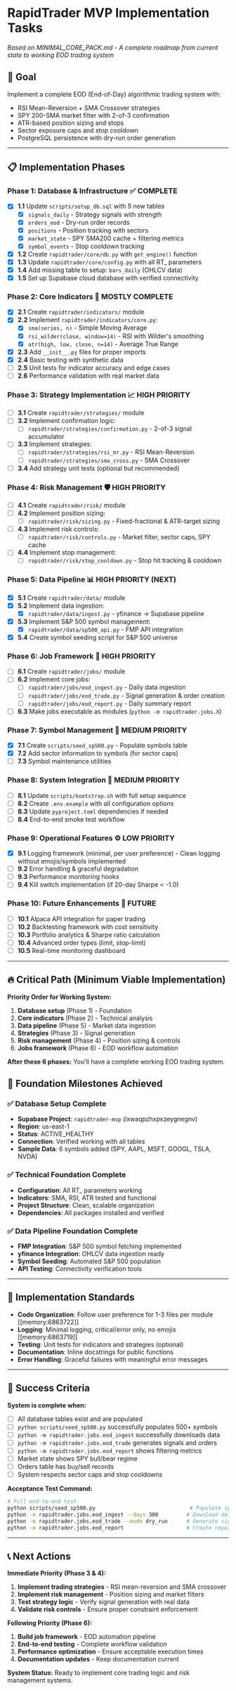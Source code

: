 # RapidTrader MVP Implementation Tasks

_Based on MINIMAL_CORE_PACK.md - A complete roadmap from current state to working EOD trading system_

## 🎯 Goal
Implement a complete EOD (End-of-Day) algorithmic trading system with:
- RSI Mean-Reversion + SMA Crossover strategies
- SPY 200-SMA market filter with 2-of-3 confirmation
- ATR-based position sizing and stops
- Sector exposure caps and stop cooldown
- PostgreSQL persistence with dry-run order generation

---

## 📋 Implementation Phases

### Phase 1: Database & Infrastructure ✅ COMPLETE
- [x] **1.1** Update `scripts/setup_db.sql` with 5 new tables
  - [x] `signals_daily` - Strategy signals with strength
  - [x] `orders_eod` - Dry-run order records  
  - [x] `positions` - Position tracking with sectors
  - [x] `market_state` - SPY SMA200 cache + filtering metrics
  - [x] `symbol_events` - Stop cooldown tracking
- [x] **1.2** Create `rapidtrader/core/db.py` with `get_engine()` function
- [x] **1.3** Update `rapidtrader/core/config.py` with all RT_ parameters
- [x] **1.4** Add missing table to setup: `bars_daily` (OHLCV data)
- [x] **1.5** Set up Supabase cloud database with verified connectivity

### Phase 2: Core Indicators 🔧 MOSTLY COMPLETE  
- [x] **2.1** Create `rapidtrader/indicators/` module
- [x] **2.2** Implement `rapidtrader/indicators/core.py`:
  - [x] `sma(series, n)` - Simple Moving Average
  - [x] `rsi_wilder(close, window=14)` - RSI with Wilder's smoothing
  - [x] `atr(high, low, close, n=14)` - Average True Range
- [x] **2.3** Add `__init__.py` files for proper imports
- [x] **2.4** Basic testing with synthetic data
- [ ] **2.5** Unit tests for indicator accuracy and edge cases
- [ ] **2.6** Performance validation with real market data

### Phase 3: Strategy Implementation 📈 HIGH PRIORITY
- [ ] **3.1** Create `rapidtrader/strategies/` module 
- [ ] **3.2** Implement confirmation logic:
  - [ ] `rapidtrader/strategies/confirmation.py` - 2-of-3 signal accumulator
- [ ] **3.3** Implement strategies:
  - [ ] `rapidtrader/strategies/rsi_mr.py` - RSI Mean-Reversion
  - [ ] `rapidtrader/strategies/sma_cross.py` - SMA Crossover
- [ ] **3.4** Add strategy unit tests (optional but recommended)

### Phase 4: Risk Management 🛡️ HIGH PRIORITY
- [ ] **4.1** Create `rapidtrader/risk/` module
- [ ] **4.2** Implement position sizing:
  - [ ] `rapidtrader/risk/sizing.py` - Fixed-fractional & ATR-target sizing
- [ ] **4.3** Implement risk controls:
  - [ ] `rapidtrader/risk/controls.py` - Market filter, sector caps, SPY cache
- [ ] **4.4** Implement stop management:
  - [ ] `rapidtrader/risk/stop_cooldown.py` - Stop hit tracking & cooldown

### Phase 5: Data Pipeline 📊 HIGH PRIORITY (NEXT)
- [x] **5.1** Create `rapidtrader/data/` module
- [x] **5.2** Implement data ingestion:
  - [x] `rapidtrader/data/ingest.py` - yfinance → Supabase pipeline
- [x] **5.3** Implement S&P 500 symbol management:
  - [x] `rapidtrader/data/sp500_api.py` - FMP API integration
- [x] **5.4** Create symbol seeding script for S&P 500 universe

### Phase 6: Job Framework 🔄 HIGH PRIORITY
- [ ] **6.1** Create `rapidtrader/jobs/` module
- [ ] **6.2** Implement core jobs:
  - [ ] `rapidtrader/jobs/eod_ingest.py` - Daily data ingestion
  - [ ] `rapidtrader/jobs/eod_trade.py` - Signal generation & order creation
  - [ ] `rapidtrader/jobs/eod_report.py` - Daily summary report
- [ ] **6.3** Make jobs executable as modules (`python -m rapidtrader.jobs.X`)

### Phase 7: Symbol Management 📝 MEDIUM PRIORITY
- [x] **7.1** Create `scripts/seed_sp500.py` - Populate symbols table
- [x] **7.2** Add sector information to symbols (for sector caps)
- [ ] **7.3** Symbol maintenance utilities

### Phase 8: System Integration 🔗 MEDIUM PRIORITY  
- [ ] **8.1** Update `scripts/bootstrap.sh` with full setup sequence
- [ ] **8.2** Create `.env.example` with all configuration options
- [ ] **8.3** Update `pyproject.toml` dependencies if needed
- [ ] **8.4** End-to-end smoke test workflow

### Phase 9: Operational Features ⚙️ LOW PRIORITY
- [x] **9.1** Logging framework (minimal, per user preference) - Clean logging without emojis/symbols implemented
- [ ] **9.2** Error handling & graceful degradation
- [ ] **9.3** Performance monitoring hooks
- [ ] **9.4** Kill switch implementation (if 20-day Sharpe < -1.0)

### Phase 10: Future Enhancements 🚀 FUTURE
- [ ] **10.1** Alpaca API integration for paper trading
- [ ] **10.2** Backtesting framework with cost sensitivity
- [ ] **10.3** Portfolio analytics & Sharpe ratio calculation  
- [ ] **10.4** Advanced order types (limit, stop-limit)
- [ ] **10.5** Real-time monitoring dashboard

---

## 🔥 Critical Path (Minimum Viable Implementation)

**Priority Order for Working System:**
1. **Database setup** (Phase 1) - Foundation
2. **Core indicators** (Phase 2) - Technical analysis
3. **Data pipeline** (Phase 5) - Market data ingestion
4. **Strategies** (Phase 3) - Signal generation  
5. **Risk management** (Phase 4) - Position sizing & controls
6. **Jobs framework** (Phase 6) - EOD workflow automation

**After these 6 phases:** You'll have a complete working EOD trading system.

## 🎉 **Foundation Milestones Achieved**

### ✅ **Database Setup Complete**
- **Supabase Project**: `rapidtrader-mvp` (lxwaqpzhxpxzeygnegnv)
- **Region**: us-east-1  
- **Status**: ACTIVE_HEALTHY
- **Connection**: Verified working with all tables
- **Sample Data**: 6 symbols added (SPY, AAPL, MSFT, GOOGL, TSLA, NVDA)

### ✅ **Technical Foundation Complete**
- **Configuration**: All RT_ parameters working
- **Indicators**: SMA, RSI, ATR tested and functional
- **Project Structure**: Clean, scalable organization
- **Dependencies**: All packages installed and verified

### ✅ **Data Pipeline Foundation Complete**
- **FMP Integration**: S&P 500 symbol fetching implemented
- **yfinance Integration**: OHLCV data ingestion ready
- **Symbol Seeding**: Automated S&P 500 population
- **API Testing**: Connectivity verification tools

---

## 📐 Implementation Standards

- **Code Organization**: Follow user preference for 1-3 files per module [[memory:6863722]]
- **Logging**: Minimal logging, critical/error only, no emojis [[memory:6863719]]
- **Testing**: Unit tests for indicators and strategies (optional)
- **Documentation**: Inline docstrings for public functions
- **Error Handling**: Graceful failures with meaningful error messages

---

## 🧪 Success Criteria

**System is complete when:**
- [ ] All database tables exist and are populated
- [ ] `python scripts/seed_sp500.py` successfully populates 500+ symbols
- [ ] `python -m rapidtrader.jobs.eod_ingest` successfully downloads data
- [ ] `python -m rapidtrader.jobs.eod_trade` generates signals and orders
- [ ] `python -m rapidtrader.jobs.eod_report` shows filtering metrics
- [ ] Market state shows SPY bull/bear regime
- [ ] Orders table has buy/sell records
- [ ] System respects sector caps and stop cooldowns

**Acceptance Test Command:**
```bash
# Full end-to-end test
python scripts/seed_sp500.py                              # Populate symbols
python -m rapidtrader.jobs.eod_ingest --days 300         # Download data
python -m rapidtrader.jobs.eod_trade --mode dry_run      # Generate signals
python -m rapidtrader.jobs.eod_report                    # Create report
```

---

## 📞 Next Actions

**Immediate Priority (Phase 3 & 4):**
1. **Implement trading strategies** - RSI mean-reversion and SMA crossover
2. **Implement risk management** - Position sizing and market filters
3. **Test strategy logic** - Verify signal generation with real data
4. **Validate risk controls** - Ensure proper constraint enforcement

**Following Priority (Phase 6):**
1. **Build job framework** - EOD automation pipeline
2. **End-to-end testing** - Complete workflow validation
3. **Performance optimization** - Ensure acceptable execution times
4. **Documentation updates** - Keep documentation current

**System Status:** Ready to implement core trading logic and risk management systems.
